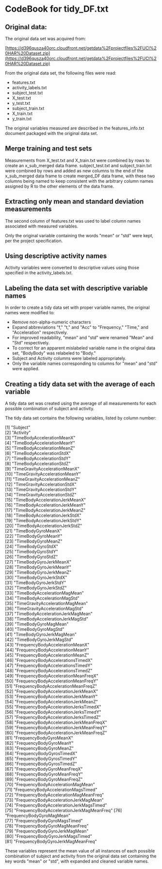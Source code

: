 # CodeBook for tidy_DF.txt

## Original data:
The original data set was acquired from:

[https://d396qusza40orc.cloudfront.net/getdata%2Fprojectfiles%2FUCI%20HAR%20Dataset.zip](https://d396qusza40orc.cloudfront.net/getdata%2Fprojectfiles%2FUCI%20HAR%20Dataset.zip)

From the original data set, the following files were read:
* features.txt
* activity_labels.txt
* subject_test.txt
* X_test.txt
* y_test.txt 
* subject_train.txt
* X_train.txt
* y_train.txt

The original variables measured are described in the features_info.txt document packaged with the original data set.

## Merge training and test sets
Measurements from X_test.txt and X_train.txt were combined by rows to create an x_sub_merged data frame.  subject_test.txt and subject_train.txt were combined by rows and added as new columns to the end of the x_sub_merged data frame to create merged_DF data frame, with these two columns being named to keep consistent with the arbitrary column names assigned by R to the other elements of the data frame.

## Extracting only mean and standard deviation measurements
The second column of features.txt was used to label column names associated with measured variables.

Only the original variable containing the words "mean" or "std" were kept, per the project specification. 

## Using descriptive activity names
Activity variables were converted to descriptive values using those specified in the activity_labels.txt.

## Labeling the data set with descriptive variable names
In order to create a tidy data set with proper variable names, the original names were modified to:
* Remove non-alpha-numeric characters
* Expand abbreviations "f," "t," and "Acc" to "Frequency," "Time," and "Acceleration" respectively.
* For improved readability, "mean" and "std" were renamed "Mean" and "Std" respectively.
* To correct for an apparent mislabeled variable name in the original data set, "BodyBody" was relabeled to "Body."
* Subject and Activity columns were labeled appropriately.
* Only the variable names corresponding to columns for "mean" and "std" were applied.

## Creating a tidy data set with the average of each variable
A tidy data set was created using the average of all measurements for each possible combination of subject and activity.

The tidy data set contains the following variables, listed by column number:

 [1] "Subject"                                 
 [2] "Activity"                                
 [3] "TimeBodyAccelerationMeanX"               
 [4] "TimeBodyAccelerationMeanY"               
 [5] "TimeBodyAccelerationMeanZ"               
 [6] "TimeBodyAccelerationStdX"                
 [7] "TimeBodyAccelerationStdY"                
 [8] "TimeBodyAccelerationStdZ"                
 [9] "TimeGravityAccelerationMeanX"            
[10] "TimeGravityAccelerationMeanY"            
[11] "TimeGravityAccelerationMeanZ"            
[12] "TimeGravityAccelerationStdX"             
[13] "TimeGravityAccelerationStdY"             
[14] "TimeGravityAccelerationStdZ"             
[15] "TimeBodyAccelerationJerkMeanX"           
[16] "TimeBodyAccelerationJerkMeanY"           
[17] "TimeBodyAccelerationJerkMeanZ"           
[18] "TimeBodyAccelerationJerkStdX"            
[19] "TimeBodyAccelerationJerkStdY"            
[20] "TimeBodyAccelerationJerkStdZ"            
[21] "TimeBodyGyroMeanX"                       
[22] "TimeBodyGyroMeanY"                       
[23] "TimeBodyGyroMeanZ"                       
[24] "TimeBodyGyroStdX"                        
[25] "TimeBodyGyroStdY"                        
[26] "TimeBodyGyroStdZ"                        
[27] "TimeBodyGyroJerkMeanX"                   
[28] "TimeBodyGyroJerkMeanY"                   
[29] "TimeBodyGyroJerkMeanZ"                   
[30] "TimeBodyGyroJerkStdX"                    
[31] "TimeBodyGyroJerkStdY"                    
[32] "TimeBodyGyroJerkStdZ"                    
[33] "TimeBodyAccelerationMagMean"             
[34] "TimeBodyAccelerationMagStd"              
[35] "TimeGravityAccelerationMagMean"          
[36] "TimeGravityAccelerationMagStd"           
[37] "TimeBodyAccelerationJerkMagMean"         
[38] "TimeBodyAccelerationJerkMagStd"          
[39] "TimeBodyGyroMagMean"                     
[40] "TimeBodyGyroMagStd"                      
[41] "TimeBodyGyroJerkMagMean"                 
[42] "TimeBodyGyroJerkMagStd"                  
[43] "FrequencyBodyAccelerationMeanX"          
[44] "FrequencyBodyAccelerationMeanY"          
[45] "FrequencyBodyAccelerationMeanZ"          
[46] "FrequencyBodyAccelerationsTimedX"        
[47] "FrequencyBodyAccelerationsTimedY"        
[48] "FrequencyBodyAccelerationsTimedZ"        
[49] "FrequencyBodyAccelerationMeanFreqX"      
[50] "FrequencyBodyAccelerationMeanFreqY"      
[51] "FrequencyBodyAccelerationMeanFreqZ"      
[52] "FrequencyBodyAccelerationJerkMeanX"      
[53] "FrequencyBodyAccelerationJerkMeanY"      
[54] "FrequencyBodyAccelerationJerkMeanZ"      
[55] "FrequencyBodyAccelerationJerksTimedX"    
[56] "FrequencyBodyAccelerationJerksTimedY"    
[57] "FrequencyBodyAccelerationJerksTimedZ"    
[58] "FrequencyBodyAccelerationJerkMeanFreqX"  
[59] "FrequencyBodyAccelerationJerkMeanFreqY"  
[60] "FrequencyBodyAccelerationJerkMeanFreqZ"  
[61] "FrequencyBodyGyroMeanX"                  
[62] "FrequencyBodyGyroMeanY"                  
[63] "FrequencyBodyGyroMeanZ"                  
[64] "FrequencyBodyGyrosTimedX"                
[65] "FrequencyBodyGyrosTimedY"                
[66] "FrequencyBodyGyrosTimedZ"                
[67] "FrequencyBodyGyroMeanFreqX"              
[68] "FrequencyBodyGyroMeanFreqY"              
[69] "FrequencyBodyGyroMeanFreqZ"              
[70] "FrequencyBodyAccelerationMagMean"        
[71] "FrequencyBodyAccelerationMagsTimed"      
[72] "FrequencyBodyAccelerationMagMeanFreq"    
[73] "FrequencyBodyAccelerationJerkMagMean"    
[74] "FrequencyBodyAccelerationJerkMagsTimed"  
[75] "FrequencyBodyAccelerationJerkMagMeanFreq"
[76] "FrequencyBodyGyroMagMean"                
[77] "FrequencyBodyGyroMagsTimed"              
[78] "FrequencyBodyGyroMagMeanFreq"            
[79] "FrequencyBodyGyroJerkMagMean"            
[80] "FrequencyBodyGyroJerkMagsTimed"          
[81] "FrequencyBodyGyroJerkMagMeanFreq" 

These variables represent the mean value of all instances of each possible combination of subject and activity from the original data set containing the key words "mean" or "std", with expanded and cleaned variable names.